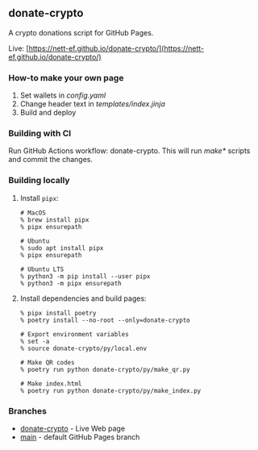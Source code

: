 ## donate-crypto
A crypto donations script for GitHub Pages.

Live: [https://nett-ef.github.io/donate-crypto/](https://nett-ef.github.io/donate-crypto/)

### How-to make your own page
1. Set wallets in _config.yaml_
2. Change header text in _templates/index.jinja_
3. Build and deploy

### Building with CI
Run GitHub Actions workflow: donate-crypto. This will run _make*_ scripts and commit the changes.

### Building locally
1. Install `pipx`:

    ```
    # MacOS
    % brew install pipx
    % pipx ensurepath
   
    # Ubuntu
    % sudo apt install pipx
    % pipx ensurepath
   
    # Ubuntu LTS
    % python3 -m pip install --user pipx
    % python3 -m pipx ensurepath
    ```
   
2. Install dependencies and build pages:

    ```
    % pipx install poetry
    % poetry install --no-root --only=donate-crypto
   
    # Export environment variables
    % set -a
    % source donate-crypto/py/local.env
   
    # Make QR codes
    % poetry run python donate-crypto/py/make_qr.py
   
    # Make index.html
    % poetry run python donate-crypto/py/make_index.py
    ```

### Branches
- [donate-crypto](https://github.com/nett-ef/nett-ef.github.io/tree/donate-crypto) - Live Web page
- [main](https://github.com/nett-ef/nett-ef.github.io/tree/main) - default GitHub Pages branch


